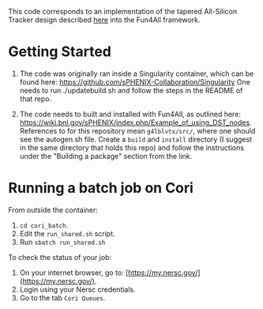This code corresponds to an implementation of the tapered All-Silicon Tracker design described [here](https://indico.bnl.gov/event/7892/contributions/36938/attachments/27856/42740/20200430-EICUG_Tracking_WG_-_eRD16.pdf) into the Fun4All framework.

# Getting Started
1. The code was originally ran inside a Singularity container, which can be found here:
https://github.com/sPHENIX-Collaboration/Singularity
One needs to run ./updatebuild.sh and follow the steps in the README of that repo.

2. The code needs to built and installed with Fun4All, as outlined here: https://wiki.bnl.gov/sPHENIX/index.php/Example_of_using_DST_nodes. References to <sourcedir> for this repository mean `g4lblvtx/src/`, where one should see the autogen.sh file. Create a `build` and `install` directory (I suggest in the same directory that holds this repo) and follow the instructions under the "Building a package" section from the link.

# Running a batch job on Cori
From outside the container:
1. `cd cori_batch`.
2. Edit the `run_shared.sh` script.
3. Run `sbatch run_shared.sh`

To check the status of your job:
1. On your internet browser, go to: [https://my.nersc.gov/](https://my.nersc.gov/).
2. Login using your Nersc credentials.
3. Go to the tab `Cori Queues`.
